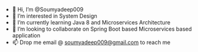 - 👋 Hi, I’m @Soumyadeep009
- 👀 I’m interested in System Design
- 🌱 I’m currently learning Java 8 and Microservices Architecture
- 💞️ I’m looking to collaborate on Spring Boot based Microservices based application
- 📫 Drop me email @ soumyadeep009@gmail.com to reach me

<!---
Soumyadeep009/Soumyadeep009 is a ✨ special ✨ repository because its `README.md` (this file) appears on your GitHub profile.
You can click the Preview link to take a look at your changes.
--->
